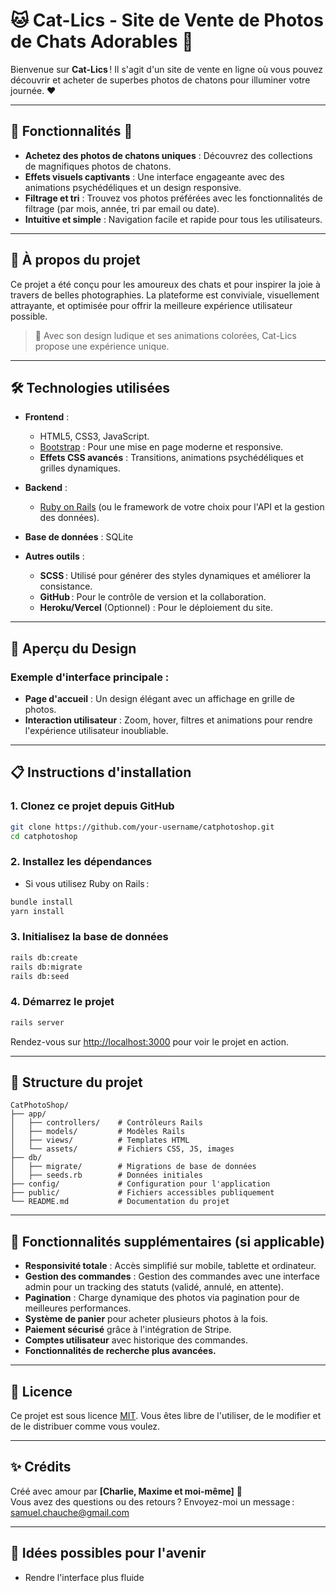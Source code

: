 # 🐱 Cat-Lics - Site de Vente de Photos de Chats Adorables 🐾

Bienvenue sur **Cat-Lics** ! Il s'agit d'un site de vente en ligne où vous pouvez découvrir et acheter de superbes photos de chatons pour illuminer votre journée. ❤️

---

## 📸 Fonctionnalités 🌟
- **Achetez des photos de chatons uniques** : Découvrez des collections de magnifiques photos de chatons.
- **Effets visuels captivants** : Une interface engageante avec des animations psychédéliques et un design responsive.
- **Filtrage et tri** : Trouvez vos photos préférées avec les fonctionnalités de filtrage (par mois, année, tri par email ou date).
- **Intuitive et simple** : Navigation facile et rapide pour tous les utilisateurs.

---

## 🚀 À propos du projet
Ce projet a été conçu pour les amoureux des chats et pour inspirer la joie à travers de belles photographies. La plateforme est conviviale, visuellement attrayante, et optimisée pour offrir la meilleure expérience utilisateur possible.

> 🌈 Avec son design ludique et ses animations colorées, Cat-Lics propose une expérience unique.

---

## 🛠️ Technologies utilisées

- **Frontend** :
  - HTML5, CSS3, JavaScript.
  - [Bootstrap](https://getbootstrap.com/) : Pour une mise en page moderne et responsive.
  - **Effets CSS avancés** : Transitions, animations psychédéliques et grilles dynamiques.

- **Backend** :
  - [Ruby on Rails](https://rubyonrails.org/) (ou le framework de votre choix pour l'API et la gestion des données).

- **Base de données** : SQLite

- **Autres outils** :
  - **SCSS** : Utilisé pour générer des styles dynamiques et améliorer la consistance.
  - **GitHub** : Pour le contrôle de version et la collaboration.
  - **Heroku/Vercel** (Optionnel) : Pour le déploiement du site.

---

## 🎨 Aperçu du Design

### Exemple d'interface principale :
- **Page d'accueil** : Un design élégant avec un affichage en grille de photos.
- **Interaction utilisateur** : Zoom, hover, filtres et animations pour rendre l'expérience utilisateur inoubliable.

---

## 📋 Instructions d'installation

### 1. **Clonez ce projet depuis GitHub**

```bash
git clone https://github.com/your-username/catphotoshop.git
cd catphotoshop
```

### 2. **Installez les dépendances**

- Si vous utilisez Ruby on Rails :
```bash
bundle install
yarn install
```

### 3. **Initialisez la base de données**
```bash
rails db:create
rails db:migrate
rails db:seed
```

### 4. **Démarrez le projet**
```bash
rails server
```
Rendez-vous sur [http://localhost:3000](http://localhost:3000) pour voir le projet en action.

---

## 📂 Structure du projet

```
CatPhotoShop/
├── app/
│   ├── controllers/    # Contrôleurs Rails
│   ├── models/         # Modèles Rails
│   ├── views/          # Templates HTML
│   └── assets/         # Fichiers CSS, JS, images
├── db/
│   ├── migrate/        # Migrations de base de données
│   ├── seeds.rb        # Données initiales
├── config/             # Configuration pour l'application
├── public/             # Fichiers accessibles publiquement
└── README.md           # Documentation du projet
```

---

## 🐾 Fonctionnalités supplémentaires (si applicable)
- **Responsivité totale** : Accès simplifié sur mobile, tablette et ordinateur.
- **Gestion des commandes** : Gestion des commandes avec une interface admin pour un tracking des statuts (validé, annulé, en attente).
- **Pagination** : Charge dynamique des photos via pagination pour de meilleures performances.
- **Système de panier** pour acheter plusieurs photos à la fois.
- **Paiement sécurisé** grâce à l'intégration de Stripe.
- **Comptes utilisateur** avec historique des commandes.
- **Fonctionnalités de recherche plus avancées.**

---

## 📜 Licence

Ce projet est sous licence [MIT](https://opensource.org/licenses/MIT). Vous êtes libre de l'utiliser, de le modifier et de le distribuer comme vous voulez.

---

## ✨ Crédits

Créé avec amour par **[Charlie, Maxime et moi-même]** 🐾  
Vous avez des questions ou des retours ? Envoyez-moi un message : samuel.chauche@gmail.com

---

## 📌 Idées possibles pour l'avenir
- Rendre l'interface plus fluide
